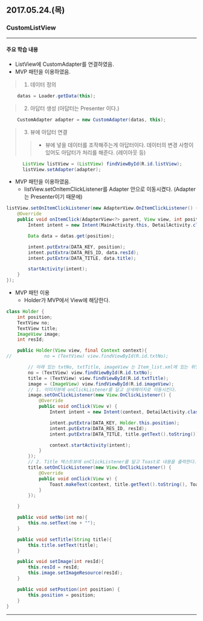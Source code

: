 ## 2017.05.24.(목)

### CustomListView
---
#### 주요 학습 내용
- ListView에 CustomAdapter를 연결하였음.
- MVP 패턴을 이용하였음.

> 1. 데이터 정의
```java
    datas = Loader.getData(this);
```
> 2. 아답터 생성 (아답터는 Presenter 이다.)
```java
    CustomAdapter adapter = new CustomAdapter(datas, this);
```
> 3. 뷰에 아답터 연결
>> - 뷰에 넣을 데이터를 조작해주는게 아답터이다. 데이터의 변경 사항이 있어도 아답터가 처리를 해준다. (레이아웃 등)
```java
      ListView listView = (ListView) findViewById(R.id.listView);
      listView.setAdapter(adapter);
```
>>

- MVP 패턴을 이용하였음.
  - listView.setOnItemClickListener를 Adapter 안으로 이동시켰다.
    (Adapter는 Presenter이기 때문에)
```java
listView.setOnItemClickListener(new AdapterView.OnItemClickListener() {
    @Override
    public void onItemClick(AdapterView<?> parent, View view, int position, long id) {
        Intent intent = new Intent(MainActivity.this, DetailActivity.class);

        Data data = datas.get(position);

        intent.putExtra(DATA_KEY, position);
        intent.putExtra(DATA_RES_ID, data.resId);
        intent.putExtra(DATA_TITLE, data.title);

        startActivity(intent);
    }
});
```
- MVP 패턴 이용
  - Holder가 MVP에서 View에 해당한다.
```java
class Holder {
    int position;
    TextView no;
    TextView title;
    ImageView image;
    int resId;

    public Holder(View view, final Context context){
//            no = (TextView) view.findViewById(R.id.txtNo);

        // 아래 있는 txtNo, txtTitle, imageView 는 Item_list.xml에 있는 위젯들의 id값이다.
        no = (TextView) view.findViewById(R.id.txtNo);
        title = (TextView) view.findViewById(R.id.txtTitle);
        image = (ImageView) view.findViewById(R.id.imageView);
        // 1. 이미지뷰에 onClickListener를 달고 상세페이지로 이동시킨다.
        image.setOnClickListener(new View.OnClickListener() {
            @Override
            public void onClick(View v) {
                Intent intent = new Intent(context, DetailActivity.class);

                intent.putExtra(DATA_KEY, Holder.this.position);
                intent.putExtra(DATA_RES_ID, resId);
                intent.putExtra(DATA_TITLE, title.getText().toString());

                context.startActivity(intent);
            }
        });
        // 2. Title 텍스트뷰에 onClickListener를 달고 Toast로 내용을 출력한다.
        title.setOnClickListener(new View.OnClickListener() {
            @Override
            public void onClick(View v) {
                Toast.makeText(context, title.getText().toString(), Toast.LENGTH_SHORT).show();
            }
        });

    }

    public void setNo(int no){
        this.no.setText(no + "");
    }

    public void setTitle(String title){
        this.title.setText(title);
    }

    public void setImage(int resId){
        this.resId = resId;
        this.image.setImageResource(resId);
    }

    public void setPostion(int position) {
        this.position = position;
    }
}
```


---
